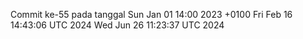 Commit ke-55 pada tanggal Sun Jan 01 14:00 2023 +0100
Fri Feb 16 14:43:06 UTC 2024
Wed Jun 26 11:23:37 UTC 2024
